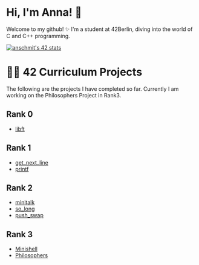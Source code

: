 # Hi, I'm Anna! 👋

Welcome to my github! ✨ I'm a student at 42Berlin, diving into the world of C and C++ programming. 

[![anschmit's 42 stats](https://badge.mediaplus.ma/binary/anschmit?1337Badge=off&UM6P=off)](https://github.com/oakoudad/badge42)

# 👩‍💻 42 Curriculum Projects

The following are the projects I have completed so far. Currently I am working on the Philosophers Project in Rank3.

## Rank 0
- [libft](https://github.com/0vnnv0/libft) 

## Rank 1
- [get_next_line](https://github.com/0vnnv0/get_next_line)
- [printf](https://github.com/0vnnv0/printf) 

## Rank 2
- [minitalk](https://github.com/0vnnv0/minitalk)
- [so_long](https://github.com/0vnnv0/so_long) 
- [push_swap](https://github.com/0vnnv0/push_swap) 

## Rank 3
- [Minishell](https://github.com/0vnnv0/Minishell)
- [Philosophers](https://github.com/0vnnv0/Philosophers)
